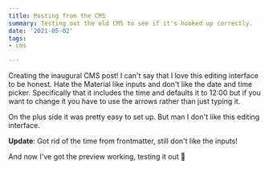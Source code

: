 ```yaml
---
title: Posting from the CMS
summary: Testing out the old CMS to see if it's hooked up correctly.
date: '2021-05-02'
tags:
- cms

---
```

Creating the inaugural CMS post! I can't say that I love this editing interface to be honest. Hate the Material like inputs and don't like the date and time picker. Specifically that it includes the time and defaults it to 12:00 but if you want to change it you have to use the arrows rather than just typing it.

On the plus side it was pretty easy to set up. But man I don't like this editing interface.

**Update**: Got rid of the time from frontmatter, still don't like the inputs!

And now I've got the preview working, testing it out 🎉
